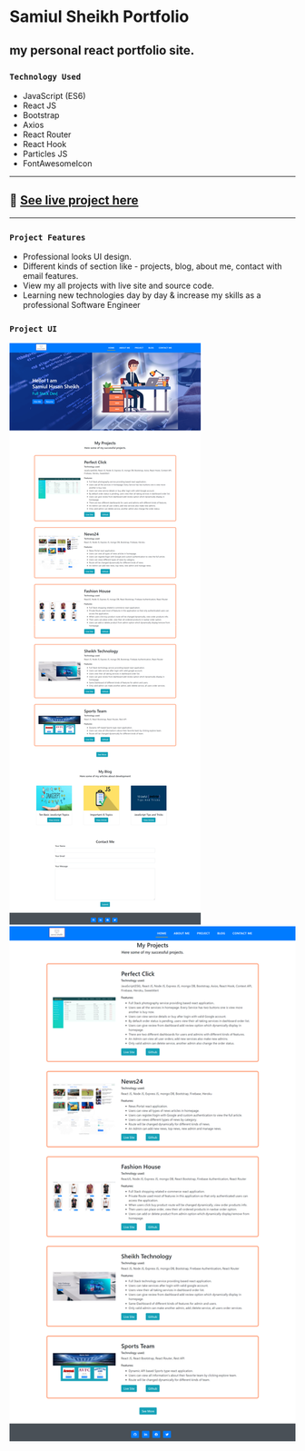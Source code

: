 # Samiul Sheikh Portfolio

## my personal react portfolio site.

### `Technology Used`
- JavaScript (ES6)
- React JS
- Bootstrap
- Axios
- React Router
- React Hook
- Particles JS
- FontAwesomeIcon
---
## :link: [See live project here](https://sheikh-samiul.web.app/)

---
### `Project Features`
- Professional looks UI design.
- Different kinds of section like - projects, blog, about me, contact with email features.
- View my all projects with live site and source code.
- Learning new technologies day by day & increase my skills as a professional Software Engineer
### `Project UI`
<img src="./src/Images/project_ui/homepage.png">
<img src="./src/Images/project_ui/projects.png">